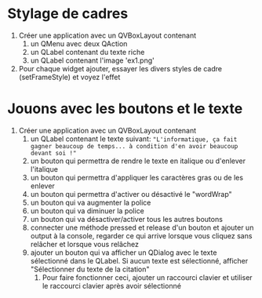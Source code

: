 # Stylage de cadres
1) Créer une application avec un QVBoxLayout contenant 
   1) un QMenu avec deux QAction
   2) un QLabel contenant du texte riche
   3) un QLabel contenant l'image 'ex1.png'
2) Pour chaque widget ajouter, essayer les divers styles de cadre (setFrameStyle) et voyez l'effet


# Jouons avec les boutons et le texte
1) Créer une application avec un QVBoxLayout contenant
   1) un QLabel contenant le texte suivant: `"L'informatique, ça fait gagner beaucoup de temps... à condition d'en avoir beaucoup devant soi !"`
   2) un bouton qui permettra de rendre le texte en italique ou d'enlever l'italique
   3) un bouton qui permettra d'appliquer les caractères gras ou de les enlever
   4) un bouton qui permettra d'activer ou désactivé le "wordWrap"
   5) un bouton qui va augmenter la police
   6) un bouton qui va diminuer la police
   7) un bouton qui va désactiver/activer tous les autres boutons
   8) connecter une méthode pressed et release d'un bouton et ajouter un output à la console, regarder ce qui arrive lorsque vous cliquez sans relâcher et lorsque vous relâchez
   9) ajouter un bouton qui va afficher un QDialog avec le texte sélectionné dans le QLabel. Si aucun texte est sélectionné, afficher "Sélectionner du texte de la citation"
      1) Pour faire fonctionner ceci, ajouter un raccourci clavier et utiliser le raccourci clavier après avoir sélectionné


